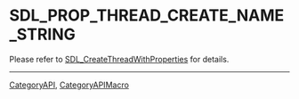 # SDL_PROP_THREAD_CREATE_NAME_STRING

Please refer to [SDL_CreateThreadWithProperties](SDL_CreateThreadWithProperties) for details.

----
[CategoryAPI](CategoryAPI), [CategoryAPIMacro](CategoryAPIMacro)

